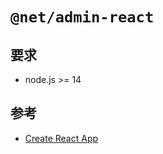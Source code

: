 # `@net/admin-react`

## 要求

* node.js >= 14

## 参考

* [Create React App](https://create-react-app.dev/)
